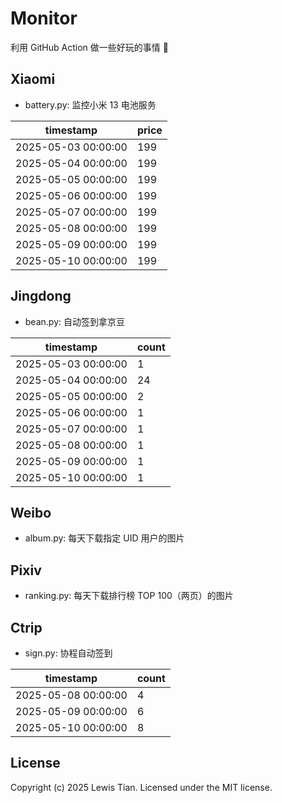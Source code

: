 # Monitor

利用 GitHub Action 做一些好玩的事情 🤣

## Xiaomi

- battery.py: 监控小米 13 电池服务

<!-- xiaomi13battery-start -->

| timestamp | price |
| --- | --- |
| 2025-05-03 00:00:00 | 199 |
| 2025-05-04 00:00:00 | 199 |
| 2025-05-05 00:00:00 | 199 |
| 2025-05-06 00:00:00 | 199 |
| 2025-05-07 00:00:00 | 199 |
| 2025-05-08 00:00:00 | 199 |
| 2025-05-09 00:00:00 | 199 |
| 2025-05-10 00:00:00 | 199 |

<!-- xiaomi13battery-end -->

## Jingdong

- bean.py: 自动签到拿京豆

<!-- jingdongbean-start -->

| timestamp | count |
| --- | --- |
| 2025-05-03 00:00:00 | 1 |
| 2025-05-04 00:00:00 | 24 |
| 2025-05-05 00:00:00 | 2 |
| 2025-05-06 00:00:00 | 1 |
| 2025-05-07 00:00:00 | 1 |
| 2025-05-08 00:00:00 | 1 |
| 2025-05-09 00:00:00 | 1 |
| 2025-05-10 00:00:00 | 1 |

<!-- jingdongbean-end -->

## Weibo

- album.py: 每天下载指定 UID 用户的图片

## Pixiv

- ranking.py: 每天下载排行榜 TOP 100（两页）的图片

## Ctrip

- sign.py: 协程自动签到

<!-- ctrip_sign-start -->

| timestamp | count |
| --- | --- |
| 2025-05-08 00:00:00 | 4 |
| 2025-05-09 00:00:00 | 6 |
| 2025-05-10 00:00:00 | 8 |

<!-- ctrip_sign-end -->

## License

Copyright (c) 2025 Lewis Tian. Licensed under the MIT license.

